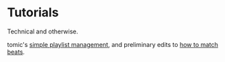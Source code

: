 # Tutorials

Technical and otherwise.

tomic's [simple playlist management](simple%20playlist%20management),
and preliminary edits to [how to match beats](how%20to%20match%20beats).
